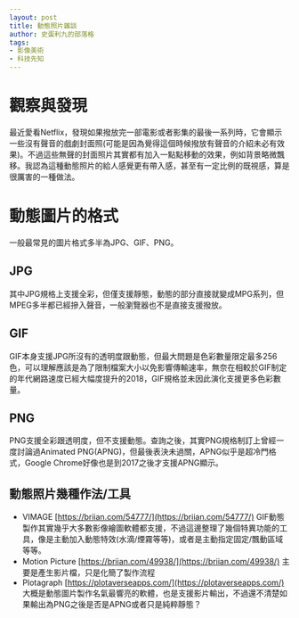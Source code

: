 ```yaml
---
layout: post
title: 動態照片雜談
author: 史蛋利九的部落格
tags:
- 影像美術
- 科技先知
---
```


# 觀察與發現
最近愛看Netflix，發現如果撥放完一部電影或者影集的最後一系列時，它會顯示一些沒有聲音的戲劇封面照(可能是因為覺得這個時候撥放有聲音的介紹未必有效果)。不過這些無聲的封面照片其實都有加入一點點移動的效果，例如背景略微飄移。我認為這種動態照片的給人感覺更有帶入感，甚至有一定比例的既視感，算是很厲害的一種做法。
# 動態圖片的格式
一般最常見的圖片格式多半為JPG、GIF、PNG。
## JPG
其中JPG規格上支援全彩，但僅支援靜態，動態的部分直接就變成MPG系列，但MPEG多半都已經摻入聲音，一般瀏覽器也不是直接支援撥放。
## GIF
GIF本身支援JPG所沒有的透明度跟動態，但最大問題是色彩數量限定最多256色，可以理解應該是為了限制檔案大小以免影響傳輸速率，無奈在相較於GIF制定的年代網路速度已經大幅度提升的2018，GIF規格並未因此演化支援更多色彩數量。
## PNG
PNG支援全彩跟透明度，但不支援動態。查詢之後，其實PNG規格制訂上曾經一度討論過Animated PNG(APNG)，但最後表決未過關，APNG似乎是超冷門格式，Google Chrome好像也是到2017之後才支援APNG顯示。
## 動態照片幾種作法/工具

* VIMAGE 
[https://briian.com/54777/](https://briian.com/54777/)
GIF動態製作其實幾乎大多數影像繪圖軟體都支援，不過這邊整理了幾個特異功能的工具，像是主動加入動態特效(水滴/煙霧等等)，或者是主動指定固定/飄動區域等等。
* Motion Picture 
[https://briian.com/49938/](https://briian.com/49938/)
主要是產生影片檔，只是化簡了製作流程
* Plotagraph 
[https://plotaverseapps.com/](https://plotaverseapps.com/)
大概是動態圖片製作名氣最響亮的軟體，也是支援影片輸出，不過還不清楚如果輸出為PNG之後是否是APNG或者只是純粹靜態？




